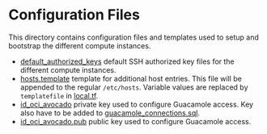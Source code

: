 # Configuration Files

This directory contains configuration files and templates used to setup and bootstrap the different compute instances.

- [default_authorized_keys](default_authorized_keys) default SSH authorized key files for the different compute instances.
- [hosts.template](hosts.template) template for additional host entries. This file will be appended to the regular `/etc/hosts`. Variable values are replaced by `templatefile` in [local.tf](../local.tf).
- [id_oci_avocado](id_oci_avocado) private key used to configure Guacamole access. Key also have to be added to [guacamole_connections.sql](../scripts/guacamole_connections.sql).
- [id_oci_avocado.pub](id_oci_avocado.pub) public key used to configure Guacamole access.